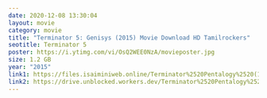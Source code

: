 ```yaml
---
date: 2020-12-08 13:30:04
layout: movie
category: movie
title: "Terminator 5: Genisys (2015) Movie Download HD Tamilrockers"
seotitle: Terminator 5
poster: https://i.ytimg.com/vi/OsQ2WEE0NzA/movieposter.jpg
size: 1.2 GB
year: "2015"
link1: https://files.isaiminiweb.online/Terminator%2520Pentalogy%2520(1984%2520to%25202015)/(Telegram%2520%40isaiminidownload)%2520-%2520Terminator%2520Genisys%2520(2015))%5B720p%2520-%2520BDRip%2520-%2520%5BTamil%2520%2B%2520Telugu%2520%2B%2520Hindi%2520%2B%2520Eng%5D.mkv?rootId=0AN9zhQ1hps-9Uk9PVA
link2: https://drive.unblocked.workers.dev/Terminator%2520Pentalogy%2520(1984%2520to%25202015)/(Telegram%2520%40isaiminidownload)%2520-%2520Terminator%2520Genisys%2520(2015))%5B720p%2520-%2520BDRip%2520-%2520%5BTamil%2520%2B%2520Telugu%2520%2B%2520Hindi%2520%2B%2520Eng%5D.mkv?rootId=0AN9zhQ1hps-9Uk9PVA
---
```

